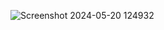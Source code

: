 
![Screenshot 2024-05-20 124932](https://github.com/Nirali200100/E-commerce/assets/167055787/27d22243-7276-4ea2-852d-209b934493cb)
